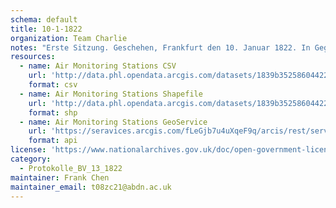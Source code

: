 ```yaml
---
schema: default
title: 10-1-1822
organization: Team Charlie
notes: "Erste Sitzung. Geschehen, Frankfurt den 10. Januar 1822. In Gegenwart Von Seiten Oesterreichs: des Kaiserlich-Kf6niglichen wirklichen Geheimen Raths, He Grafen von Buol=Schauenstein; Von Seiten Preussens: des Kniglichen wirklichen geheimen Staats- und Cabin Ministers, Herrn Grafen von der Goltz; Von Seiten Baierns: des Kniglichen wirklichen Herrn Staatsraths, Freiherrn v. Aret Von Seiten Sachsens: des Kniglichen wirklichen Geheimen Raths, Herrn von Carlow Von Seiten Hannovers: des Kniglichen Geheimen Raths, Herrn von Hammerste Von Seiten Wfcrtembergs: des Kniglichen Herrn Staatsministers, Freiherrn Wangenheim"
resources:
  - name: Air Monitoring Stations CSV
    url: 'http://data.phl.opendata.arcgis.com/datasets/1839b35258604422b0b520cbb668df0d_0.csv'
    format: csv
  - name: Air Monitoring Stations Shapefile
    url: 'http://data.phl.opendata.arcgis.com/datasets/1839b35258604422b0b520cbb668df0d_0.zip'
    format: shp
  - name: Air Monitoring Stations GeoService
    url: 'https://seravices.arcgis.com/fLeGjb7u4uXqeF9q/arcis/rest/services/Air_Monitoring_Stations/FeatureServer/0/query'
    format: api
license: 'https://www.nationalarchives.gov.uk/doc/open-government-licence/version/3/'
category:
  - Protokolle_BV_13_1822
maintainer: Frank Chen
maintainer_email: t08zc21@abdn.ac.uk
---
```


